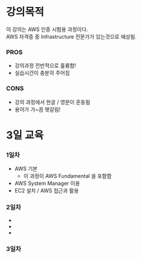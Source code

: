 # 강의목적

이 강의는 AWS 인증 시험용 과정이다.   
AWS 자격증 중 Infrastructure 전문가가 있는것으로 예상됨.
### PROS
* 강의과정 전반적으로 훌륭함!
* 실습시간이 충분히 주어짐

### CONS
* 강의 과정에서 한글 / 영문이 혼동됨
* 용어가 가~끔 헷갈림!

# 3일 교육

### 1일차
* AWS 기본
  * 이 과정이 AWS Fundamental 을 포함함
* AWS System Manager 이용
* EC2 설치 / AWS 접근과 활용

### 2일차

* 
*
*

### 3일차
